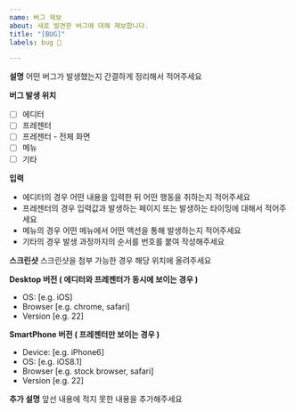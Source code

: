 ```yaml
---
name: 버그 제보
about: 새로 발견한 버그에 대해 제보합니다.
title: "[BUG]"
labels: bug 🐜

---
```


**설명**
어떤 버그가 발생했는지 간결하게 정리해서 적어주세요

**버그 발생 위치**
- [ ] 에디터
- [ ] 프레젠터
- [ ] 프레젠터 - 전체 화면
- [ ] 메뉴
- [ ] 기타

**입력**
- 에디터의 경우 어떤 내용을 입력한 뒤 어떤 행동을 취하는지 적어주세요
- 프레젠터의 경우 입력값과 발생하는 페이지 또는 발생하는 타이밍에 대해서 적어주세요
- 메뉴의 경우 어떤 메뉴에서 어떤 액션을 통해 발생하는지 적어주세요
- 기타의 경우 발생 과정까지의 순서를 번호를 붙여 작성해주세요

**스크린샷**
스크린샷을 첨부 가능한 경우 해당 위치에 올려주세요

**Desktop 버전 ( 에디터와 프레젠터가 동시에 보이는 경우 )**
 - OS: [e.g. iOS]
 - Browser [e.g. chrome, safari]
 - Version [e.g. 22]

**SmartPhone 버전 ( 프레젠터만 보이는 경우 )**
 - Device: [e.g. iPhone6]
 - OS: [e.g. iOS8.1]
 - Browser [e.g. stock browser, safari]
 - Version [e.g. 22]

**추가 설명**
앞선 내용에 적지 못한 내용을 추가해주세요
